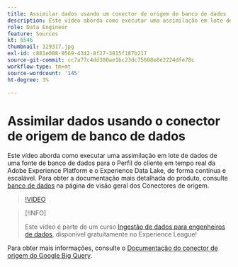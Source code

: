 ```yaml
---
title: Assimilar dados usando um conector de origem de banco de dados
description: Este vídeo aborda como executar uma assimilação em lote de dados de uma fonte de banco de dados para o Perfil do cliente em tempo real da Adobe Experience Platform e o Experience Data Lake, de forma contínua e escalável.
role: Data Engineer
feature: Sources
kt: 6546
thumbnail: 329317.jpg
exl-id: c881e088-9569-4342-8f27-3815f187b217
source-git-commit: cc7a77c4dd380ae1bc23dc75608e8e2224dfe78c
workflow-type: tm+mt
source-wordcount: '145'
ht-degree: 3%

---
```


# Assimilar dados usando o conector de origem de banco de dados

Este vídeo aborda como executar uma assimilação em lote de dados de uma fonte de banco de dados para o Perfil do cliente em tempo real da Adobe Experience Platform e o Experience Data Lake, de forma contínua e escalável. Para obter a documentação mais detalhada do produto, consulte [banco de dados](https://experienceleague.adobe.com/docs/experience-platform/sources/home.html?lang=en#database) na página de visão geral dos Conectores de origem.

>[!VIDEO](https://video.tv.adobe.com/v/329317?quality=12&learn=on)

>[!INFO]
>
> Este vídeo é parte de um curso [Ingestão de dados para engenheiros de dados](https://experienceleague.adobe.com/?recommended=ExperiencePlatform-D-1-2020.1.dataingestion?lang=pt-BR), disponível gratuitamente no Experience League!

Para obter mais informações, consulte o [Documentação do conector de origem do Google Big Query](https://experienceleague.adobe.com/docs/experience-platform/sources/ui-tutorials/create/databases/bigquery.html).
